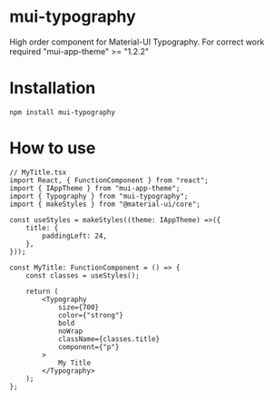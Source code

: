 # mui-typography
 High order component for Material-UI Typography.
 For correct work required "mui-app-theme" >= "1.2.2"

# Installation
```bush
npm install mui-typography
```

# How to use

```tsx
// MyTitle.tsx
import React, { FunctionComponent } from "react";
import { IAppTheme } from "mui-app-theme";
import { Typography } from "mui-typography";
import { makeStyles } from "@material-ui/core";

const useStyles = makeStyles((theme: IAppTheme) =>({
    title: {
        paddingLeft: 24,
    },
}));

const MyTitle: FunctionComponent = () => {
    const classes = useStyles();

    return (
        <Typography
            size={700} 
            color={"strong"}
            bold
            noWrap 
            className={classes.title} 
            component={"p"}
        >
            My Title
        </Typography>
    );
};

```
